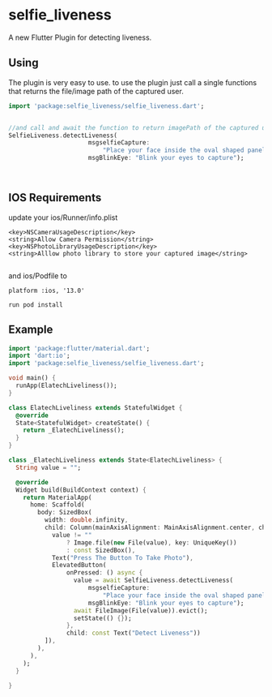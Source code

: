 # selfie_liveness

A new Flutter Plugin for detecting liveness.




## Using


The plugin is very easy to use. to use the plugin  just call a single functions that returns the file/image path of the captured user. 


```dart
import 'package:selfie_liveness/selfie_liveness.dart';


//and call and await the function to return imagePath of the captured user
SelfieLiveness.detectLiveness(
                      msgselfieCapture:
                          "Place your face inside the oval shaped panel",
                      msgBlinkEye: "Blink your eyes to capture");

 
```


## IOS Requirements

update your ios/Runner/info.plist

```
<key>NSCameraUsageDescription</key>
<string>Allow Camera Permission</string>
<key>NSPhotoLibraryUsageDescription</key>
<string>Alllow photo library to store your captured image</string>


```

and ios/Podfile to

```
platform :ios, '13.0'

run pod install

```

 


## Example


```dart
import 'package:flutter/material.dart';
import 'dart:io';
import 'package:selfie_liveness/selfie_liveness.dart';

void main() {
  runApp(ElatechLiveliness());
}

class ElatechLiveliness extends StatefulWidget {
  @override
  State<StatefulWidget> createState() {
    return _ElatechLiveliness();
  }
}

class _ElatechLiveliness extends State<ElatechLiveliness> {
  String value = "";

  @override
  Widget build(BuildContext context) {
    return MaterialApp(
      home: Scaffold(
        body: SizedBox(
          width: double.infinity,
          child: Column(mainAxisAlignment: MainAxisAlignment.center, children: [
            value != ""
                ? Image.file(new File(value), key: UniqueKey())
                : const SizedBox(),
            Text("Press The Button To Take Photo"),
            ElevatedButton(
                onPressed: () async {
                  value = await SelfieLiveness.detectLiveness(
                      msgselfieCapture:
                          "Place your face inside the oval shaped panel",
                      msgBlinkEye: "Blink your eyes to capture");
                  await FileImage(File(value)).evict();
                  setState(() {});
                },
                child: const Text("Detect Liveness"))
          ]),
        ),
      ),
    );
  }
 
}

```

